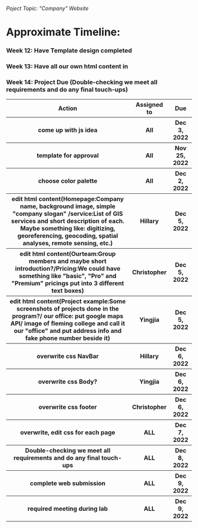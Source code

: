 ###### Poject Topic: "Company" Website ######





######
# Approximate Timeline:
### Week 12: Have Template design completed
### Week 13: Have all our own html content in
### Week 14: Project Due (Double-checking we meet all requirements and do any final touch-ups)

<table>
  <tr>
    <th>Action</th>
    <th>Assigned to</th>
    <th>Due</th>
  </tr>
  <tr>
    <th>come up with js idea</th>
    <th>All</th>
    <th>Dec 3, 2022</th>
  </tr>
  <tr>
    <th>template for approval</th>
    <th>All</th>
    <th>Nov 25, 2022</th>
  </tr>
  <tr>
    <th>choose color palette</th>
    <th>All</th>
    <th>Dec 2, 2022</th>
  </tr>
  <tr>
    <th>edit html content(Homepage:Company name, background image, simple "company slogan" /service:List of GIS services and short description of each. Maybe something like: digitizing, georeferencing, geocoding, spatial analyses, remote sensing, etc.)</th>
    <th>Hillary</th>
    <th>Dec 5, 2022</th>
  </tr>
  <tr>
    <th>  edit html content(Ourteam:Group members and maybe short introduction?/Pricing:We could have something like "basic", "Pro" and "Premium" pricings put into 3 different text boxes)</th>
    <th>Christopher</th>
    <th>Dec 5, 2022</th>
  </tr>
  <tr>
    <th>  edit html content(Project example:Some screenshots of projects done in the program?/ our office: put google maps API/ image of fleming college and call it our "office" and put address info and fake phone number beside it)</th>
    <th>Yingjia</th>
    <th>Dec 5, 2022</th>
  </tr>
  <tr>
    <th>overwrite css NavBar</th>
    <th>Hillary</th>
    <th>Dec 6, 2022</th>
  </tr>
  <tr>
    <th>overwrite css Body?</th>
    <th>Yingjia</th>
    <th>Dec 6, 2022</th>
  </tr>
  <tr>
    <th>overwrite css footer</th>
    <th>Christopher</th>
    <th>Dec 6, 2022</th>
  </tr>
  <tr>
    <th>overwrite, edit css for each page</th>
    <th>ALL</th>
    <th>Dec 7, 2022</th>
  </tr>
  <tr>
    <th>Double-checking we meet all requirements and do any final touch-ups</th>
    <th>ALL</th>
    <th>Dec 8, 2022</th>
  </tr>

  <tr>
    <th>complete web submission</th>
    <th>ALL</th>
    <th>Dec 9, 2022</th>
  </tr>
  <tr>
    <th>  required meeting during lab</th>
    <th>ALL</th>
    <th>Dec 9, 2022</th>
  </tr>
</table>
